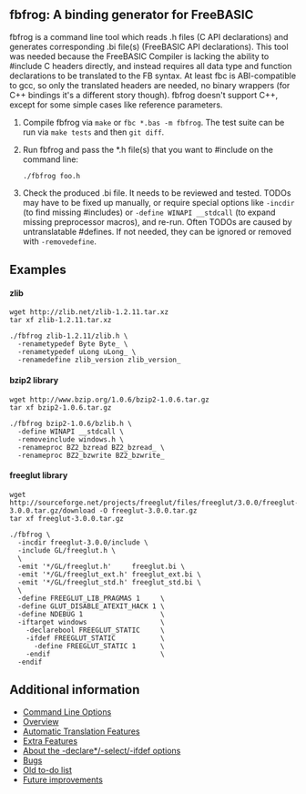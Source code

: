 ## fbfrog: A binding generator for FreeBASIC

fbfrog is a command line tool which reads .h files (C API declarations) and generates corresponding .bi file(s) (FreeBASIC API declarations).
This tool was needed because the FreeBASIC Compiler is lacking the ability to #include C headers directly,
and instead requires all data type and function declarations to be translated to the FB syntax. At least fbc is ABI-compatible to gcc,
so only the translated headers are needed, no binary wrappers (for C++ bindings it's a different story though). fbfrog doesn't support C++, except for some simple cases like reference parameters.

1. Compile fbfrog via `make` or `fbc *.bas -m fbfrog`. The test suite can be run via `make tests` and then `git diff`.
2. Run fbfrog and pass the *.h file(s) that you want to #include on the command line:

    ```
    ./fbfrog foo.h
    ```

3. Check the produced .bi file. It needs to be reviewed and tested. TODOs may have
   to be fixed up manually, or require special options like `-incdir` (to find missing #includes)
   or `-define WINAPI __stdcall` (to expand missing preprocessor macros), and re-run.
   Often TODOs are caused by untranslatable #defines. If not needed, they can be ignored
   or removed with `-removedefine`.


## Examples


#### zlib

```
wget http://zlib.net/zlib-1.2.11.tar.xz
tar xf zlib-1.2.11.tar.xz

./fbfrog zlib-1.2.11/zlib.h \
  -renametypedef Byte Byte_ \
  -renametypedef uLong uLong_ \
  -renamedefine zlib_version zlib_version_
```

#### bzip2 library

```
wget http://www.bzip.org/1.0.6/bzip2-1.0.6.tar.gz
tar xf bzip2-1.0.6.tar.gz

./fbfrog bzip2-1.0.6/bzlib.h \
  -define WINAPI __stdcall \
  -removeinclude windows.h \
  -renameproc BZ2_bzread BZ2_bzread_ \
  -renameproc BZ2_bzwrite BZ2_bzwrite_
```

#### freeglut library

```
wget http://sourceforge.net/projects/freeglut/files/freeglut/3.0.0/freeglut-3.0.0.tar.gz/download -O freeglut-3.0.0.tar.gz
tar xf freeglut-3.0.0.tar.gz

./fbfrog \
  -incdir freeglut-3.0.0/include \
  -include GL/freeglut.h \
  \
  -emit '*/GL/freeglut.h'     freeglut.bi \
  -emit '*/GL/freeglut_ext.h' freeglut_ext.bi \
  -emit '*/GL/freeglut_std.h' freeglut_std.bi \
  \
  -define FREEGLUT_LIB_PRAGMAS 1     \
  -define GLUT_DISABLE_ATEXIT_HACK 1 \
  -define NDEBUG 1                   \
  -iftarget windows                  \
    -declarebool FREEGLUT_STATIC     \
    -ifdef FREEGLUT_STATIC           \
      -define FREEGLUT_STATIC 1      \
    -endif                           \
  -endif
```

## Additional information

* [Command Line Options](doc/options.md)
* [Overview](doc/overview.md)
* [Automatic Translation Features](doc/automatic-translation-features.md)
* [Extra Features](doc/extra-features.md)
* [About the -declare*/-select/-ifdef options](doc/script-options.md)
* [Bugs](doc/bugs.md)
* [Old to-do list](doc/todo.md)
* [Future improvements](doc/future.md)
